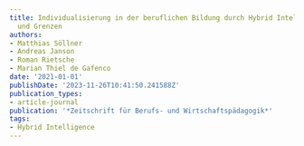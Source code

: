 ```yaml
---
title: Individualisierung in der beruflichen Bildung durch Hybrid Intelligence. Potentiale
  und Grenzen
authors:
- Matthias Söllner
- Andreas Janson
- Roman Rietsche
- Marian Thiel de Gafenco
date: '2021-01-01'
publishDate: '2023-11-26T10:41:50.241588Z'
publication_types:
- article-journal
publication: '*Zeitschrift für Berufs- und Wirtschaftspädagogik*'
tags:
- Hybrid Intelligence
---
```

